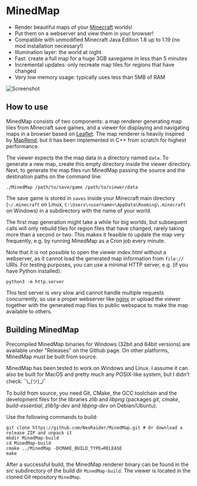 # MinedMap

* Render beautiful maps of your [Minecraft](https://minecraft.net/) worlds!
* Put them on a webserver and view them in your browser!
* Compatible with unmodified Minecraft Java Edition 1.8 up to 1.19 (no mod installation necessary!)
* Illumination layer: the world at night
* Fast: create a full map for a huge 3GB savegame in less than 5 minutes
* Incremental updates: only recreate map tiles for regions that have changed
* Very low memory usage: typically uses less than 5MB of RAM

![Screenshot](docs/images/MinedMap.png)


## How to use

MinedMap consists of two components: a map renderer generating map tiles from
Minecraft save games, and a viewer for displaying and navigating maps in a browser
based on [Leaflet](https://leafletjs.com/). The map renderer is heavily inspired by
[MapRend](https://github.com/YSelfTool/MapRend), but it has been implemented in C++
from scratch for highest performance.

The viewer expects the the map data in a directory named `data`. To generate a new
map, create this empty directory inside the viewer directory. Next, to generate the
map files run MinedMap passing the source and the destination paths on the command
line:
```shell
./MinedMap /path/to/save/game /path/to/viewer/data
```
The save game is stored in `saves` inside your Minecraft main directory
(`~/.minecraft` on Linux, `C:\Users\<username>\AppData\Roaming\.minecraft` on Windows)
in a subdirectory with the name of your world.

The first map generation might take a while for big worlds, but subsequent calls will
only rebuild tiles for region files that have changed, rarely taking more than a second
or two. This makes it feasible to update the map very frequently, e.g. by running
MinedMap as a Cron job every minute.

Note that it is not possible to open the viewer *index.html* without a webserver, as
it cannot load the generated map information from `file://` URIs. For testing purposes,
you can use a minimal HTTP server, e.g. (if you have Python installed):
```shell
python3 -m http.server
```
This test server is very slow and cannot handle multiple requests concurrently, so use
a proper webserver like [nginx](https://nginx.org/) or upload the viewer together with
the generated map files to public webspace to make the map available to others.


## Building MinedMap

Precompiled MinedMap binaries for Windows (32bit and 64bit versions) are available under
"Releases" on the Github page. On other platforms, MinedMap must be built from source.

MinedMap has been tested to work on Windows and Linux. I assume it can also be
built for MacOS and pretty much any POSIX-like system, but I didn't check. ¯\\\_(ツ)\_/¯

To build from source, you need Git, CMake, the GCC toolchain and the development
files for the libraries *zlib* and *libpng* (packages *git*, *cmake*, *build-essential*,
*zlib1g-dev* and *libpng-dev* on Debian/Ubuntu).

Use the following commands to build:
```shell
git clone https://github.com/NeoRaider/MinedMap.git # Or download a release ZIP and unpack it
mkdir MinedMap-build
cd MinedMap-build
cmake ../MinedMap -DCMAKE_BUILD_TYPE=RELEASE
make
```
After a successful build, the MinedMap renderer binary can be found in the *src*
subdirectory of the build dir `MinedMap-build`. The viewer is located in the cloned
Git repository `MinedMap`.
